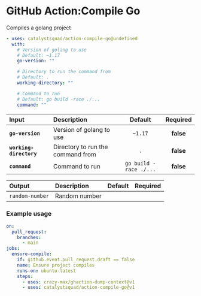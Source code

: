 <!-- start title -->

# GitHub Action:Compile Go

<!-- end title -->
<!-- start description -->

Compiles a golang project

<!-- end description -->
<!-- start contents -->
<!-- end contents -->
<!-- start usage -->

```yaml
- uses: catalystsquad/action-compile-go@undefined
  with:
    # Version of golang to use
    # Default: ~1.17
    go-version: ""

    # Directory to run the command from
    # Default: .
    working-directory: ""

    # Command to run
    # Default: go build -race ./...
    command: ""
```

<!-- end usage -->
<!-- start inputs -->

| **Input**               | **Description**                   |      **Default**       | **Required** |
| :---------------------- | :-------------------------------- | :--------------------: | :----------: |
| **`go-version`**        | Version of golang to use          |        `~1.17`         |  **false**   |
| **`working-directory`** | Directory to run the command from |          `.`           |  **false**   |
| **`command`**           | Command to run                    | `go build -race ./...` |  **false**   |

<!-- end inputs -->
<!-- start outputs -->

| **Output**      | **Description** | **Default** | **Required** |
| :-------------- | :-------------- | ----------- | ------------ |
| `random-number` | Random number   |             |              |

<!-- end outputs -->
<!-- start examples -->

### Example usage

```yaml
on:
  pull_request:
    branches:
      - main
jobs:
  ensure-compile:
    if: github.event.pull_request.draft == false
    name: Ensure project compiles
    runs-on: ubuntu-latest
    steps:
      - uses: crazy-max/ghaction-dump-context@v1
      - uses: catalystsquad/action-compile-go@v1
```

<!-- end examples -->
<!-- start [.github/ghdocs/examples/] -->
<!-- end [.github/ghdocs/examples/] -->
